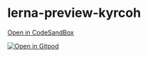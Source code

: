 # lerna-preview-kyrcoh

[Open in CodeSandBox](https://codesandbox.io/s/imaguiraga/lerna-preview-kyrcoh/tree/master)

[![Open in Gitpod](https://gitpod.io/button/open-in-gitpod.svg)](https://gitpod.io/#https://github.com/imaguiraga/lerna-preview-kyrcoh/tree/master)
